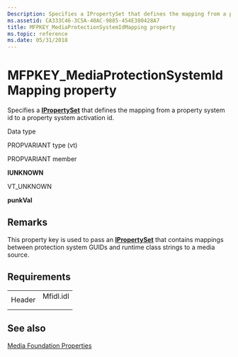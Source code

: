```yaml
---
Description: Specifies a IPropertySet that defines the mapping from a property system id to a property system activation id.
ms.assetid: CA333C46-3C5A-40AC-9885-454E380428A7
title: MFPKEY_MediaProtectionSystemIdMapping property
ms.topic: reference
ms.date: 05/31/2018
---
```


# MFPKEY\_MediaProtectionSystemIdMapping property

Specifies a [**IPropertySet**](/uwp/api/Windows.Foundation.Collections.IPropertySet?view=winrt-19041) that defines the mapping from a property system id to a property system activation id.



Data type

PROPVARIANT type (vt)

PROPVARIANT member

**IUNKNOWN**

VT\_UNKNOWN

**punkVal**



## Remarks

This property key is used to pass an [**IPropertySet**](/uwp/api/Windows.Foundation.Collections.IPropertySet?view=winrt-19041) that contains mappings between protection system GUIDs and runtime class strings to a media source.

## Requirements



|                   |                                                                                      |
|-------------------|--------------------------------------------------------------------------------------|
| Header<br/> | <dl> <dt>Mfidl.idl</dt> </dl> |



## See also

<dl> <dt>

[Media Foundation Properties](media-foundation-properties.md)
</dt> </dl>

 

 